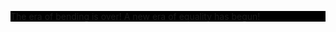 <p style = "background-color : black;">The era of bending is over! A new era of equality has begun!<p/>

<img  src="https://thumbs.gfycat.com/DesertedHandyHarrierhawk-size_restricted.gif" alt="">

